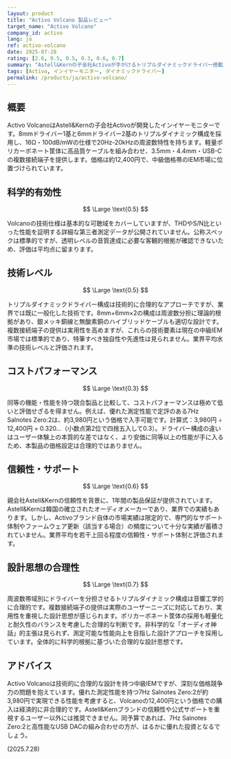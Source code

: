 ```yaml
---
layout: product
title: "Activo Volcano 製品レビュー"
target_name: "Activo Volcano"
company_id: activo
lang: ja
ref: activo-volcano
date: 2025-07-28
rating: [2.6, 0.5, 0.5, 0.3, 0.6, 0.7]
summary: "Astell&Kernの子会社Activoが手がけるトリプルダイナミックドライバー搭載IEM。12,400円の価格で複数の接続端子を備えますが、測定性能で定評がありはるかに安価な7Hz Salnotes Zero:2が約4,000円で入手可能なため、コストパフォーマンスに大きな課題があります。"
tags: [Activo, インイヤーモニター, ダイナミックドライバー]
permalink: /products/ja/activo-volcano/
---
```

## 概要

Activo VolcanoはAstell&Kernの子会社Activoが開発したインイヤーモニターです。8mmドライバー1基と6mmドライバー2基のトリプルダイナミック構成を採用し、16Ω・100dB/mWの仕様で20Hz-20kHzの周波数特性を持ちます。軽量ポリカーボネート筐体に高品質ケーブルを組み合わせ、3.5mm・4.4mm・USB-Cの複数接続端子を提供します。価格は約12,400円で、中級価格帯のIEM市場に位置づけられています。

## 科学的有効性

$$ \Large \text{0.5} $$

Volcanoの技術仕様は基本的な可聴域をカバーしていますが、THDやS/N比といった性能を証明する詳細な第三者測定データが公開されていません。公称スペックは標準的ですが、透明レベルの音質達成に必要な客観的根拠が確認できないため、評価は平均点に留まります。

## 技術レベル

$$ \Large \text{0.5} $$

トリプルダイナミックドライバー構成は技術的に合理的なアプローチですが、業界では既に一般化した技術です。8mm+6mm×2の構成は周波数分担に理論的根拠があり、銀メッキ銅線と無酸素銅のハイブリッドケーブルも適切な設計です。複数接続端子の提供は実用性を高めますが、これらの技術要素は現在の中級IEM市場では標準的であり、特筆すべき独自性や先進性は見られません。業界平均水準の技術レベルと評価されます。

## コストパフォーマンス

$$ \Large \text{0.3} $$

同等の機能・性能を持つ競合製品と比較して、コストパフォーマンスは極めて低いと評価せざるを得ません。例えば、優れた測定性能で定評のある7Hz Salnotes Zero:2は、約3,980円という価格で入手可能です。計算式：3,980円 ÷ 12,400円 = 0.320...（小数点第2位で四捨五入して0.3）。ドライバー構成の違いはユーザー体験上の本質的な差ではなく、より安価に同等以上の性能が手に入るため、本製品の価格設定は合理的ではありません。

## 信頼性・サポート

$$ \Large \text{0.6} $$

親会社Astell&Kernの信頼性を背景に、1年間の製品保証が提供されています。Astell&Kernは韓国の確立されたオーディオメーカーであり、業界での実績もあります。しかし、Activoブランド自体の市場実績は限定的で、専門的なサポート体制やファームウェア更新（該当する場合）の頻度について十分な実績が蓄積されていません。業界平均を若干上回る程度の信頼性・サポート体制と評価されます。

## 設計思想の合理性

$$ \Large \text{0.7} $$

周波数帯域別にドライバーを分担させるトリプルダイナミック構成は音響工学的に合理的です。複数接続端子の提供は実際のユーザーニーズに対応しており、実用性を重視した設計思想が感じられます。ポリカーボネート筐体の採用も軽量化と耐久性のバランスを考慮した合理的な判断です。非科学的な「オーディオ神話」的主張は見られず、測定可能な性能向上を目指した設計アプローチを採用しています。全体的に科学的根拠に基づいた合理的な設計思想です。

## アドバイス

Activo Volcanoは技術的に合理的な設計を持つ中級IEMですが、深刻な価格競争力の問題を抱えています。優れた測定性能を持つ7Hz Salnotes Zero:2が約3,980円で実現できる性能を考慮すると、Volcanoの12,400円という価格での購入は経済的に非合理的です。Astell&Kernブランドの信頼性や公式サポートを重視するユーザー以外には推奨できません。同予算であれば、7Hz Salnotes Zero:2と高性能なUSB DACの組み合わせの方が、はるかに優れた投資となるでしょう。

(2025.7.28)
